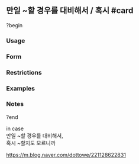 
## 만일 ~할 경우를 대비해서 / 혹시 #card
?begin
### Usage
### Form
### Restrictions
### Examples
### Notes
?end

in case  
만일 ~할 경우를 대비해서,  
혹시 ~할지도 모르니까

https://m.blog.naver.com/dottowe/221128622831